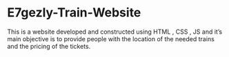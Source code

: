 # E7gezly-Train-Website

This is a website developed and constructed using HTML , CSS , JS and it’s main objective is to provide people with the location of the needed trains and the pricing of the tickets.
